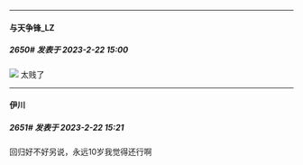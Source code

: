 
*****

####  与天争锋_LZ  
##### 2650#       发表于 2023-2-22 15:00

<img src="https://p.sda1.dev/10/704ddd8f0e551837e24b932c6f04d8a8/CMP_20230222151303335.jpg" referrerpolicy="no-referrer">
太贱了


*****

####  伊川  
##### 2651#       发表于 2023-2-22 15:21

回归好不好另说，永远10岁我觉得还行啊

